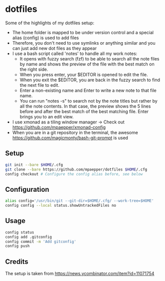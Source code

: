 # dotfiles

Some of the highlights of my dotfiles setup:
  * The home folder is mapped to be under version control and a special alias (config) is used to add files
  * Therefore, you don't need to use symlinks or anything similar and you can just add new dot files as they appear
  * I use a bash script called 'notes' to handle all my work notes:
    * It opens with fuzzy search (fzf) to be able to search all the note files by name and shows the preview of the file with the best match on the right side.
    * When you press enter, your $EDITOR is opened to edit the file. 
    * When you exit the $EDITOR, you are back in the fuzzy search to find the next file to edit.
    * Enter a non-existing name and Enter to write a new note to that file name.
    * You can run "notes -s" to search not by the note titles but rather by all the note contents. In that case, the preview shows the 5 lines before and after the best match of the best matching file. Enter brings you to an edit view.
  * I use xmonad as a tiling window manager -> Check out https://github.com/mpaepper/xmonad-config
  * When you are in a git repository in the terminal, the awesome https://github.com/magicmonty/bash-git-prompt is used

## Setup
```bash
git init --bare $HOME/.cfg
git clone --bare https://github.com/mpaepper/dotfiles $HOME/.cfg
config checkout # Configure the config alias before, see below
```

## Configuration
```bash
alias config='/usr/bin/git --git-dir=$HOME/.cfg/ --work-tree=$HOME'
config config --local status.showUntrackedFiles no
```

## Usage
```bash
config status
config add .gitconfig
config commit -m 'Add gitconfig'
config push
```
## Credits
The setup is taken from https://news.ycombinator.com/item?id=11071754
